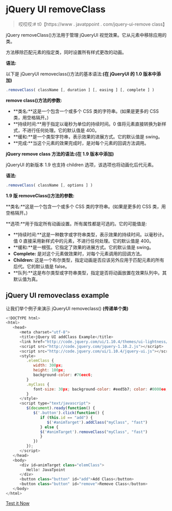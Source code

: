 # jQuery UI removeClass

> 哎哎哎:# t0【https://www . javatppoint . com/jquery-ui-remove class】

jQuery removeClass()方法用于管理 jQueryUI 视觉效果。它从元素中移除应用的类。

方法移除匹配元素的指定类，同时设置所有样式更改的动画。

**语法:**

以下是 jQueryUI removeclass()方法的基本语法:**(在 jQueryUI 的 1.0 版本中添加)**

```js
.removeClass( className [, duration ] [, easing ] [, complete ] )

```

**remove class()方法的参数:**

*   **类名:**这是一个包含一个或多个 CSS 类的字符串。(如果是更多的 CSS 类，用空格隔开。)
*   **持续时间:**用于指定以毫秒为单位的持续时间。0 值将元素直接转换为新样式，不进行任何处理。它的默认值是 400。
*   **缓和:**是一个类型字符串，表示效果的进展方式。它的默认值是 swing。
*   **完成:**当这个元素的效果完成时，是对每个元素的回调方法调用。

**jQuery remove class 方法的语法:(在 1.9 版本中添加)**

jQueryUI 的新版本 1.9 也支持 children 选项，该选项也将动画化后代元素。

**语法:**

```js
.removeClass( className [, options ] ) 

```

**1.9 版 removeClass()方法的参数:**

**类名:**这是一个包含一个或多个 CSS 类的字符串。(如果是更多的 CSS 类，用空格隔开。)

**选项:**用于指定所有动画设置。所有属性都是可选的。它的可能值是:

*   **持续时间:**这是一种数字或字符串类型，表示效果的持续时间。以毫秒计。值 0 直接采用新样式中的元素，不进行任何处理。它的默认值是 400。
*   **缓和:**是一根弦。它指定了效果的进展方式。它的默认值是 swing。
*   **Complete:** 是对这个元素做效果时，对每个元素调用的回调方法。
*   **Children:** 这是一个布尔类型，指定动画是否应该另外应用于匹配元素的所有后代。它的默认值是 false。
*   **队列:**这是布尔类型或字符串类型，指定是否将动画放置在效果队列中。其默认值为真。

## jQuery UI removeclass example

让我们举个例子来演示 jQueryUI removeclass() **(传递单个类)**

```js
<!DOCTYPE html>
<html>
   <head>
      <meta charset="utf-8">
      <title>jQuery UI addClass Example</title>
      <link href="http://code.jquery.com/ui/1.10.4/themes/ui-lightness/jquery-ui.css" rel="stylesheet">
      <script src="http://code.jquery.com/jquery-1.10.2.js"></script>
      <script src="http://code.jquery.com/ui/1.10.4/jquery-ui.js"></script>
      <style>
         .elemClass {
            width: 300px;
            height: 100px;
            background-color: #76eec6;
         }
         .myClass {
            font-size: 30px; background-color: #eed5b7; color: #0000ee;
         }
      </style>
      <script type="text/javascript">
         $(document).ready(function() {
            $('.button').click(function() {
               if (this.id == "add") {
                  $('#animTarget').addClass("myClass", "fast")
               } else {
               $('#animTarget').removeClass("myClass", "fast")
               }
            })
         });
      </script>
   </head>
   <body>
      <div id=animTarget class="elemClass">
         Hello! JavaTpoint
      </div>
      <button class="button" id="add">Add Class</button>
      <button class="button" id="remove">Remove Class</button>
   </body>
</html>

```

[Test it Now](https://www.javatpoint.com/oprweb/test.jsp?filename=jqueryuiremoveclass1)
